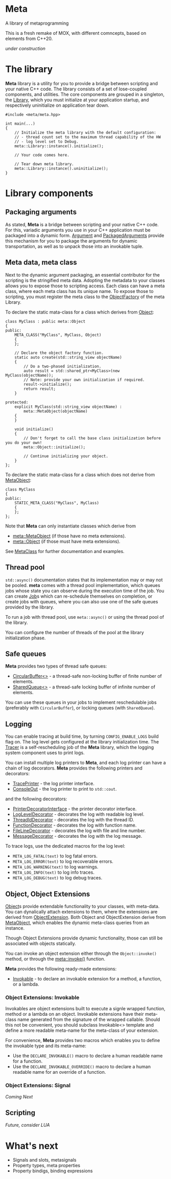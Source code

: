 # Meta
A library of metaprogramming

This is a fresh remake of MOX, with different comncepts, based on elements from C++20.

*under construction*

# The library

**Meta** library is a utility for you to provide a bridge between scripting and your native C++ code. The library consists of a set of lose-coupled components, and utilities. The core components are grouped in a singleton, the [Library](./include/meta/meta.hpp), which you must initialize at your application startup, and respectively uninitialize on application tear down.

```
#include <meta/meta.hpp>

int main(...)
{
    // Initialize the meta library with the default configuration:
    // - thread count set to the maximum thread capability of the HW
    // - log level set to Debug.
    meta::Library::instance().initialize();

    // Your code comes here.

    // Tear down meta library.
    meta::Library::instance().uninitialize();
}
```

# Library components

## Packaging arguments

As stated, **Meta** is a bridge between scripting and your native C++ code. For this, variadic arguments you use in your C++ application must be packaged into a dynamic form. [Argument](./include/meta/arguments/argument.hpp) and [PackagedArguments](./include/meta/arguments/packaged_arguments.hpp) provide this mechanism for you to package the arguments for dynamic transportation, as well as to unpack those into an invokable tuple.

## Meta data, meta class

Next to the dynamic argument packaging, an essential contributor for the scripting is the stringified meta data. Adopting the metadata to your classes allows you to expose those to scripting access. Each class can have a meta class, where each meta class has its unique name. To expose those to scripting, you must register the meta class to the [ObjectFactory](./include/meta/metadata/factory.hpp) of the meta Library.

To declare the static mata-class for a class which derives from [Object](./include/meta/object.hpp):
```
class MyClass : public meta::Object
{
public:
    META_CLASS("MyClass", MyClass, Object)
    {
    };

    // Declare the object factory function.
    static auto create(std::string_view objectName)
    {
        // Do a two-phased initialization.
        auto result = std::shared_ptr<MyClass>(new MyClass(objectName));
        // Note: provide your own initialization if required.
        result->initialize();
        return result;
    }

protected:
    explicit MyClass(std::string_view objectName) :
        meta::MetaObject(objectName)
    {
    }

    void initialize()
    {
        // Don't forget to call the base class initialization before you do your own!
        meta::Object::initialize();

        // Continue initializing your object.
    }
};
```

To declare the static mata-class for a class which does not derive from [MetaObject](./include/meta/metadata/meta_object.hpp):
```
class MyClass
{
public:
    STATIC_META_CLASS("MyClass", MyClass)
    {
    };
};
```
Note that **Meta** can only instantiate classes which derive from
- [meta::MetaObject](./include/meta/metadata/meta_object.hpp) (if those have no meta extensions).
- [meta::Object](./include/meta/object.hpp) (if those must have meta extensions).

See [MetaClass](./include/meta/metadata/metaclass.hpp) for further documentation and examples.

## Thread pool

`std::async()` documentation states that its implementation may or may not be pooled. **meta** comes with a thread pool implementation, which queues jobs whose state you can observe during the execution time of the job. You can create [Job](./include/meta/tasks/job.hpp)s which can re-schedule themselves on completion, or create jobs with queues, where you can also use one of the safe queues provided by the library.

To run a job with thread pool, use `meta::async()` or using the thread pool of the library.

You can configure the number of threads of the pool at the library initialization phase.

## Safe queues

**Meta** provides two types of thread safe queues:
- [CircularBuffer<>](./include/meta/safe_queue.hpp#CircularBuffer) - a thread-safe non-locking buffer of finite number of elements.
- [SharedQueue<>](./include/meta/safe_queue.hpp#SharedQueue) - a thread-safe locking buffer of infinite number of elements.

You can use these queues in your jobs to implement reschedulable jobs (preferably with `CircularBuffer`), or locking queues (with `SharedQueue`).

## Logging

You can enable tracing at build time, by turning `CONFIG_ENABLE_LOGS` build flag on. The log level gets configured at the library initialization time. The [Tracer](./include/meta/log/trace.hpp) is a self-rescheduling job of the **Meta** library, which the logging system component uses to print logs.

You can install multiple log printers to **Meta**, and each log printer can have a chain of log decorators. **Meta** provides the following printers and decorators:
- [TracePrinter](./include/meta/log/trace_printer.hpp#TracePrinter) - the log printer interface.
- [ConsoleOut](./include/meta/log/trace_printer.hpp#ConsoleOut) - the log printer to print to `std::cout`.

and the following decorators:
- [PrinterDecoratorInterface](./include/meta/log/trace.hpp#PrinterDecoratorInterface) - the printer decorator interface.
- [LogLevelDecorator](./include/meta/log/trace.hpp#LogLevelDecorator) - decorates the log with readable log level.
- [ThreadIdDecorator](./include/meta/log/trace.hpp#ThreadIdDecorator) - decorates the log with the thread ID.
- [FunctionDecorator](./include/meta/log/trace.hpp#FunctionDecorator) - decorates the log with function name.
- [FileLineDecorator](./include/meta/log/trace.hpp#FileLineDecorator) - decorates the log with file and line number.
- [MessageDecorator](./include/meta/log/trace.hpp#MessageDecorator) - decorates the log with the log message.

To trace logs, use the dedicated macros for the log level:
- `META_LOG_FATAL(text)` to log fatal errors.
- `META_LOG_ERROR(text)` to log recoverable errors.
- `META_LOG_WARNING(text)` to log warnings.
- `META_LOG_INFO(text)` to log info traces.
- `META_LOG_DEBUG(text)` to log debug traces.

## Object, Object Extensions

[Object](./include/meta/object.hpp)s provide extendable functionality to your classes, with meta-data. You can dynalically attach extensions to them, where the extensions are derived from [ObjectExtension](./include/meta/object_extensions/object_extension.hpp). Both Object and ObjectExtension derive from [MetaObject](./include/meta/metadata/meta_object.hpp), which enables the dynamic meta-class queries from an instance.

Though Object Extensions provide dynamic functionality, those can still be associated with objects statically. <!-- LATER: Signals defined on a class, for instance, extend the class at compile time, and they are added to the instance of the class even if those were not created through the `ObjectFactory`. -->

You can invoke an object extension either through the `Object::invoke()` method, or through the [meta::invoke()]((./include/meta/object.hpp#invoke)) function.

**Meta** provides the following ready-made extensions:
- [Invokable](./include/meta/object_extensions/invokable.hpp) - to declare an invokable extension for a method, a function, or a lambda.
<!-- - [Signal](./include/meta/object_extensions/signal.hpp) - to declare a free signal, or a signal extension for your class. -->

### Object Extensions: Invokable

Invokables are object extensions built to execute a signle wrapped function, method or a lambda on an object. Invokable extensions have their meta-class name generated from the signature of the wrapped callable. Should this not be convenient, you should subclass Invokable<> template and define a more readable meta-name for the meta-class of your extension.

For convenience, **Meta** provides two macros which enables you to define the invokable type and its meta-name:
- Use the `DECLARE_INVOKABLE()` macro to declare a human readable name for a function.
- Use the `DECLARE_INVOKABLE_OVERRIDE()` macro to declare a human readable name for an override of a function.

### Object Extensions: Signal
*Coming Next*

## Scripting
*Future, consider LUA*

# What's next

- Signals and slots, metasignals
- Property types, meta properties
- Property bindigs, binding expressions
